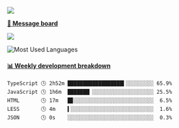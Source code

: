 [![](https://count.getloli.com/get/@SmaIIstars.github.readme)](https://count.getloli.com/)


[**💬 Message board**](https://chat.getloli.com/room/@SmaIIstars.github)

[![](https://chat.getloli.com/room/@SmaIIstars.github/svg?width=600&height=100&limit=20&theme=light&fontSize=14)](https://chat.getloli.com/room/@SmaIIstars.github)


![Most Used Languages](https://github-readme-stats.vercel.app/api/top-langs/?username=SmaIIstars&theme=dark&layout=compact)

<!-- waka-box start -->
#### <a href="https://gist.github.com/e31f5e1b7a15ee54e2fc8fca68aa5e2b" target="_blank">📊 Weekly development breakdown</a>
```text
TypeScript 🕓 2h52m ██████████████████▍░░░░░░░░░ 65.9%
JavaScript 🕓 1h6m  ███████▏░░░░░░░░░░░░░░░░░░░░ 25.5%
HTML       🕓 17m   █▊░░░░░░░░░░░░░░░░░░░░░░░░░░  6.5%
LESS       🕓 4m    ▍░░░░░░░░░░░░░░░░░░░░░░░░░░░  1.6%
JSON       🕓 0s    ░░░░░░░░░░░░░░░░░░░░░░░░░░░░  0.3%
```
<!-- Powered by https://github.com/YouEclipse/waka-box-go . -->
<!-- waka-box end -->
